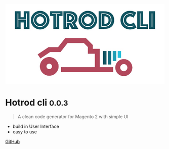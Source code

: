 ![logo](img/hotrodcli.jpg)

# Hotrod cli <small>0.0.3</small>

> A clean code generator for Magento 2 with simple UI

* build in User Interface
* easy to use

[GitHub](https://github.com/dmitrijivanenko/hotrod-cli)